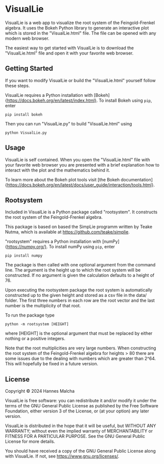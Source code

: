 # VisualLie

VisualLie is a web app to visualize the root system of the Feingold-Frenkel algebra.
It uses the Bokeh Python library to generate an interactive plot which is stored in the "VisualLie.html" file.
The file can be opened with any modern web browser. 

The easiest way to get started with VisualLie is to download the "VisualLie.html" file and open it with your favorite web browser.

## Getting Started
If you want to modify VisualLie or build the "VisualLie.html" yourself follow these steps. 

VisualLie requires a Python installation with [Bokeh]{https://docs.bokeh.org/en/latest/index.html}.
To install Bokeh using `pip`, enter

```
pip install bokeh
```

Then you can run "VisualLie.py" to build "VisualLie.html" using

```
python VisualLie.py
```

## Usage
VisualLie is self contained. When you open the "VisualLie.html" file with your favorite web browser
you are presented with a brief explanation how to interact with the plot and the mathematics behind it.

To learn more about the Bokeh plot tools visit 
[the Bokeh documentation]{https://docs.bokeh.org/en/latest/docs/user_guide/interaction/tools.html}.

## Rootsystem
Included in VisualLie is a Python package called "rootsystem". It constructs the root system
of the Feingold-Frenkel algebra. 

This package is based on based the SimpLie programm written by Teake Nutma, which is available
at https://github.com/teake/simplie.

"rootsystem" requires a Python installation with [numPy]{https://numpy.org/}.
To install numPy using `pip`, enter

```
pip install numpy
```

The package is then called with one optional argument from the command line.
The argument is the height up to which the root system will be constructed.
If no argument is given the calculation defaults to a height of 76.

Upon executing the rootsystem package the root system is automatically constructed 
up to the given height and stored as a csv file in the data/ folder. 
The first three numbers in each row are the root vector and
the last number is the multiplicity of that root.

To run the package type

```
python -m rootsystem [HEIGHT]
```
where [HEIGHT] is the optional argument that must be replaced by either nothing
or a positive integers. 

Note that the root multiplicities are very large numbers. When constructing the
root system of the Feingold-Frenkel algebra for heights > 80 there are some issues due
to the dealing with numbers which are greater than 2^64. This will hopefully be fixed in 
a future version.

## License
Copyright © 2024 Hannes Malcha

VisualLie is free software: you can redistribute it and/or modify
it under the terms of the GNU General Public License as published by
the Free Software Foundation, either version 3 of the License, or
(at your option) any later version.

VisualLie is distributed in the hope that it will be useful, 
but WITHOUT ANY WARRANTY; without even the implied warranty of 
MERCHANTABILITY or FITNESS FOR A PARTICULAR PURPOSE. See the 
GNU General Public License for more details.

You should have received a copy of the GNU General Public License
along with VisualLie. If not, see https://www.gnu.org/licenses/.






